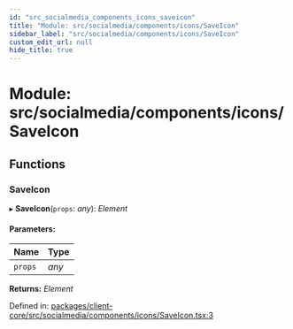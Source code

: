 ```yaml
---
id: "src_socialmedia_components_icons_saveicon"
title: "Module: src/socialmedia/components/icons/SaveIcon"
sidebar_label: "src/socialmedia/components/icons/SaveIcon"
custom_edit_url: null
hide_title: true
---
```


# Module: src/socialmedia/components/icons/SaveIcon

## Functions

### SaveIcon

▸ **SaveIcon**(`props`: *any*): *Element*

#### Parameters:

Name | Type |
:------ | :------ |
`props` | *any* |

**Returns:** *Element*

Defined in: [packages/client-core/src/socialmedia/components/icons/SaveIcon.tsx:3](https://github.com/xr3ngine/xr3ngine/blob/65dfcf39a/packages/client-core/src/socialmedia/components/icons/SaveIcon.tsx#L3)
